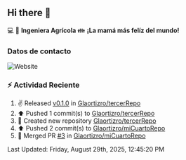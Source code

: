 ## Hi there 👋

:computer: :seedling: **Ingeniera Agrícola**
:family: **¡La mamá más felíz del mundo!**

### Datos de contacto

![Website](https://img.shields.io/website?url=https%3A%2F%2Fwww.linkedin.com%2Fin%2Falexandra-ortiz-rocha-180a008b%2F)

### :zap: Actividad Reciente

<!--RECENT_ACTIVITY:start-->
1. ✌️ Released [v0.1.0](https://github.com/Glaortizro/tercerRepo/releases/tag/v0.1.0) in [Glaortizro/tercerRepo](https://github.com/Glaortizro/tercerRepo)<br>
2. ⬆️ Pushed 1 commit(s) to [Glaortizro/tercerRepo](https://github.com/Glaortizro/tercerRepo)<br>
3. 📔 Created new repository [Glaortizro/tercerRepo](https://github.com/Glaortizro/tercerRepo)<br>
4. ⬆️ Pushed 2 commit(s) to [Glaortizro/miCuartoRepo](https://github.com/Glaortizro/miCuartoRepo)<br>
5. 🎉 Merged PR [#3](https://github.com/Glaortizro/miCuartoRepo/pull/3) in [Glaortizro/miCuartoRepo](https://github.com/Glaortizro/miCuartoRepo)<br>
<!--RECENT_ACTIVITY:end-->
<!--RECENT_ACTIVITY:last_update-->
Last Updated: Friday, August 29th, 2025, 12:45:20 PM
<!--RECENT_ACTIVITY:last_update_end-->

